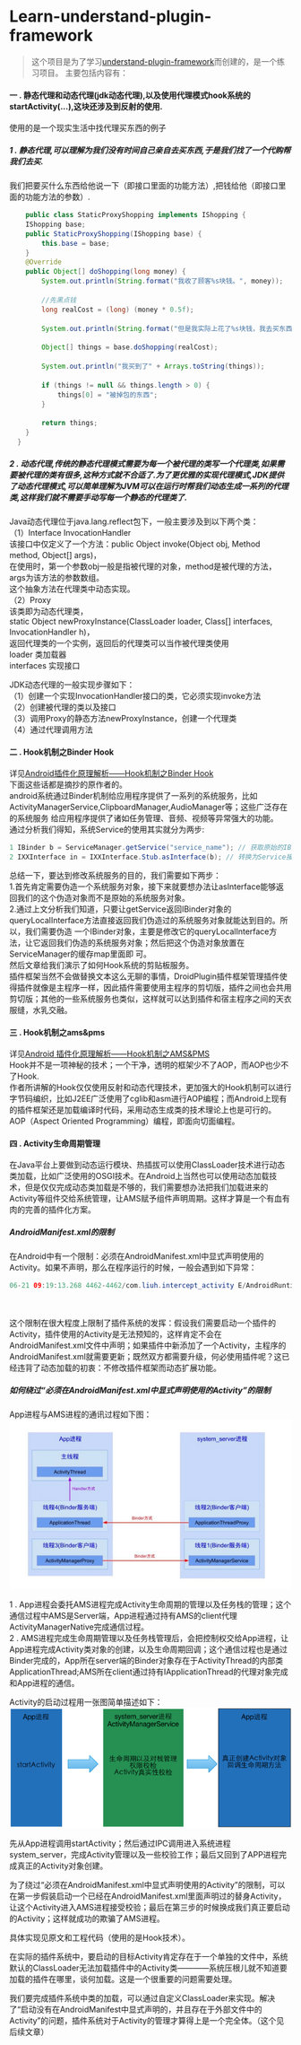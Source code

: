 # Learn-understand-plugin-framework
>这个项目是为了学习[understand-plugin-framework](https://github.com/tiann/understand-plugin-framework)而创建的，是一个练习项目。
主要包括内容有：
#### 一 . 静态代理和动态代理(jdk动态代理),以及使用代理模式hook系统的startActivity(...),这块还涉及到反射的使用.<br>
使用的是一个现实生活中找代理买东西的例子<br>
##### 1 . 静态代理,可以理解为我们没有时间自己亲自去买东西,于是我们找了一个代购帮我们去买.
 我们把要买什么东西给他说一下（即接口里面的功能方法）,把钱给他（即接口里面的功能方法的参数）.<br>
``` java   
    public class StaticProxyShopping implements IShopping {
    IShopping base;
    public StaticProxyShopping(IShopping base) {
        this.base = base;
    }
    @Override
    public Object[] doShopping(long money) {
        System.out.println(String.format("我收了顾客%s块钱。", money));

        //先黑点钱
        long realCost = (long) (money * 0.5f);

        System.out.println(String.format("但是我实际上花了%s块钱，我去买东西了。", realCost));

        Object[] things = base.doShopping(realCost);

        System.out.println("我买到了" + Arrays.toString(things));

        if (things != null && things.length > 0) {
            things[0] = "被掉包的东西";
        }

        return things;
    }
  }
``` 
##### 2 . 动态代理,传统的静态代理模式需要为每一个被代理的类写一个代理类,如果需要被代理的类有很多,这种方式就不合适了.为了更优雅的实现代理模式,JDK提供了动态代理模式,可以简单理解为JVM可以在运行时帮我们动态生成一系列的代理类,这样我们就不需要手动写每一个静态的代理类了.
 Java动态代理位于java.lang.reflect包下，一般主要涉及到以下两个类：<br>
 （1）Interface InvocationHandler<br>
 该接口中仅定义了一个方法：public Object invoke(Object obj, Method method, Object[] args)，<br>
 在使用时，第一个参数obj一般是指被代理的对象，method是被代理的方法，args为该方法的参数数组。<br>
 这个抽象方法在代理类中动态实现。<br>
 （2）Proxy<br>
 该类即为动态代理类，<br>
 static Object newProxyInstance(ClassLoader loader, Class[] interfaces, InvocationHandler h)，<br>
 返回代理类的一个实例，返回后的代理类可以当作被代理类使用<br>
 loader 类加载器<br>
 interfaces 实现接口<br>
 <p>
 JDK动态代理的一般实现步骤如下：<br>
（1）创建一个实现InvocationHandler接口的类，它必须实现invoke方法<br>
（2）创建被代理的类以及接口<br>
（3）调用Proxy的静态方法newProxyInstance，创建一个代理类<br>
（4）通过代理调用方法<br>
 
#### 二 . Hook机制之Binder Hook
详见[Android插件化原理解析——Hook机制之Binder Hook](http://weishu.me/2016/02/16/understand-plugin-framework-binder-hook/)<br>
下面这些话都是摘抄的原作者的。<br>
android系统通过Binder机制给应用程序提供了一系列的系统服务，比如ActivityManagerService,ClipboardManager,AudioManager等；这些广泛存在的系统服务
给应用程序提供了诸如任务管理、音频、视频等异常强大的功能。<br>
通过分析我们得知，系统Service的使用其实就分为两步:<br>
``` java
1 IBinder b = ServiceManager.getService("service_name"); // 获取原始的IBinder对象
2 IXXInterface in = IXXInterface.Stub.asInterface(b); // 转换为Service接口
```
总结一下，要达到修改系统服务的目的，我们需要如下两步：<br>
 1.首先肯定需要伪造一个系统服务对象，接下来就要想办法让asInterface能够返回我们的这个伪造对象而不是原始的系统服务对象。<br>
 2.通过上文分析我们知道，只要让getService返回IBinder对象的queryLocalInterface方法直接返回我们伪造过的系统服务对象就能达到目的。所以，我们需要伪造    一个IBinder对象，主要是修改它的queryLocalInterface方法，让它返回我们伪造的系统服务对象；然后把这个伪造对象放置在ServiceManager的缓存map里面即    可。<br>
然后文章给我们演示了如何Hook系统的剪贴板服务。<br>
插件框架当然不会做替换文本这么无聊的事情，DroidPlugin插件框架管理插件使得插件就像是主程序一样，因此插件需要使用主程序的剪切版，插件之间也会共用剪切版；其他的一些系统服务也类似，这样就可以达到插件和宿主程序之间的天衣服缝，水乳交融。 

#### 三 . Hook机制之ams&pms
详见[Android 插件化原理解析——Hook机制之AMS&PMS](http://weishu.me/2016/03/07/understand-plugin-framework-ams-pms-hook/)<br>
Hook并不是一项神秘的技术；一个干净，透明的框架少不了AOP，而AOP也少不了Hook.<br>
作者所讲解的Hook仅仅使用反射和动态代理技术，更加强大的Hook机制可以进行字节码编织，比如J2EE广泛使用了cglib和asm进行AOP编程；而Android上现有的插件框架还是加载编译时代码，采用动态生成类的技术理论上也是可行的。<br>
AOP（Aspect Oriented Programming）编程，即面向切面编程。<br>

#### 四 . Activity生命周期管理
在Java平台上要做到动态运行模块、热插拔可以使用ClassLoader技术进行动态类加载，比如广泛使用的OSGI技术。在Android上当然也可以使用动态加载技术，但是仅仅完成动态类加载是不够的，我们需要想办法把我们加载进来的Activity等组件交给系统管理，让AMS赋予组件声明周期。这样才算是一个有血有肉的完善的插件化方案。<br>
##### AndroidManifest.xml的限制
在Android中有一个限制：必须在AndroidManifest.xml中显式声明使用的Activity。如果不声明，那么在程序运行的时候，一般会遇到如下异常：
``` java
06-21 09:19:13.268 4462-4462/com.liuh.intercept_activity E/AndroidRuntime: FATAL EXCEPTION: main
                                                                           Process: com.liuh.intercept_activity, PID: 4462
                                                                           android.content.ActivityNotFoundException: Unable to find explicit activity class {com.liuh.intercept_activity/com.liuh.intercept_activity.TargetActivity}; have you declared this activity in your AndroidManifest.xml?
```
这个限制在很大程度上限制了插件系统的发挥：假设我们需要启动一个插件的Activity，插件使用的Activity是无法预知的，这样肯定不会在AndroidManifest.xml文件中声明；如果插件中新添加了一个Activity，主程序的AndroidManifest.xml就需要更新；既然双方都需要升级，何必使用插件呢？这已经违背了动态加载的初衷：不修改插件框架而动态扩展功能。
##### 如何绕过“必须在AndroidManifest.xml中显式声明使用的Activity”的限制
App进程与AMS进程的通讯过程如下图：
![App和AMS交互流程](https://github.com/liuhuan2015/Learn-understand-plugin-framework/blob/master/images/App_with_AMS.png)<br>

 1 . App进程会委托AMS进程完成Activity生命周期的管理以及任务栈的管理；这个通信过程中AMS是Server端，App进程通过持有AMS的client代理ActivityManagerNative完成通信过程。<br>
 2 . AMS进程完成生命周期管理以及任务栈管理后，会把控制权交给App进程，让App进程完成Activity类对象的创建，以及生命周期回调；这个通信过程也是通过Binder完成的，App所在server端的Binder对象存在于ActivityThread的内部类ApplicationThread;AMS所在client通过持有IApplicationThread的代理对象完成和App进程的通信。<br>
 
Activity的启动过程用一张图简单描述如下：
![Activity简要启动流程](https://github.com/liuhuan2015/Learn-understand-plugin-framework/blob/master/images/Activity_launch.png)<br>

先从App进程调用startActivity；然后通过IPC调用进入系统进程system_server，完成Activity管理以及一些校验工作；最后又回到了APP进程完成真正的Activity对象创建。<br>

为了绕过“必须在AndroidManifest.xml中显式声明使用的Activity”的限制，可以在第一步假装启动一个已经在AndroidManifest.xml里面声明过的替身Activity，让这个Activity进入AMS进程接受校验；最后在第三步的时候换成我们真正要启动的Activity；这样就成功的欺骗了AMS进程。<br>

具体实现见原文和工程代码（使用的是Hook技术）。<br>

在实际的插件系统中，要启动的目标Activity肯定存在于一个单独的文件中，系统默认的ClassLoader无法加载插件中的Activity类————系统压根儿就不知道要加载的插件在哪里，谈何加载。这是一个很重要的问题需要处理。<br>

我们要完成插件系统中类的加载，可以通过自定义ClassLoader来实现。解决了“启动没有在AndroidManifest中显式声明的，并且存在于外部文件中的Activity”的问题，插件系统对于Activity的管理才算得上是一个完全体。（这个见后续文章）<br>




 
